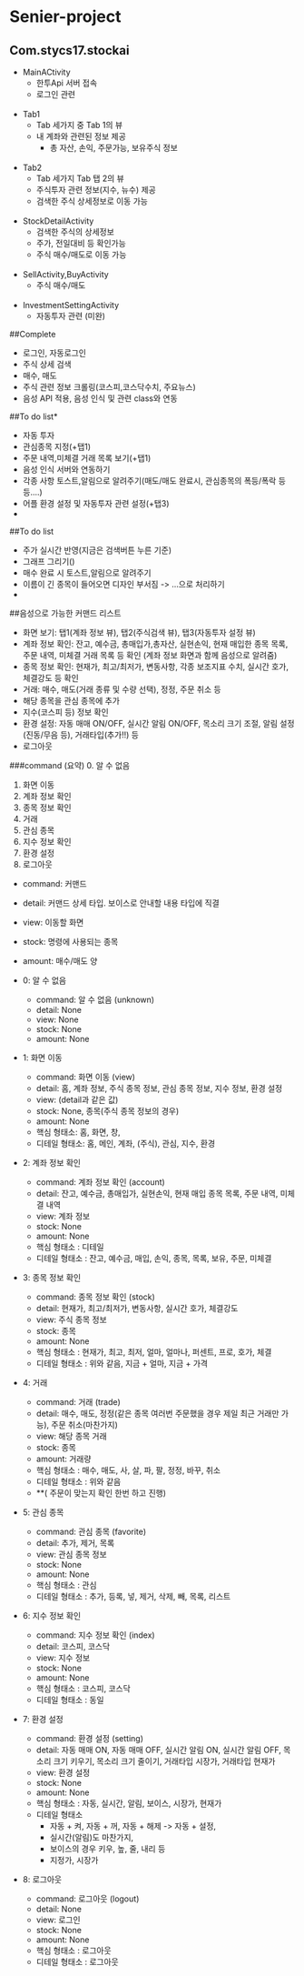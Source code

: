 # Senier-project

## Com.stycs17.stockai
+ MainACtivity
  + 한투Api 서버 접속
  + 로그인 관련
    <br/><br/>
+ Tab1
  + Tab 세가지 중 Tab 1의 뷰
  + 내 계좌와 관련된 정보 제공
    + 총 자산, 손익, 주문가능, 보유주식 정보
      <br/><br/>
+ Tab2
  + Tab 세가지 Tab 탭 2의 뷰
  + 주식투자 관련 정보(지수, 뉴수) 제공
  + 검색한 주식 상세정보로 이동 가능
    <br/><br/>
+ StockDetailActivity
  + 검색한 주식의 상세정보
  + 주가, 전일대비 등 확인가능
  + 주식 매수/매도로 이동 가능
    <br/><br/>
+ SellActivity,BuyActivity
  + 주식 매수/매도
    <br/><br/>
+ InvestmentSettingActivity
  + 자동투자 관련 (미완)


##Complete
+ 로그인, 자동로그인
+ 주식 상세 검색
+ 매수, 매도
+ 주식 관련 정보 크롤링(코스피,코스닥수치, 주요뉴스)
+ 음성 API 적용, 음성 인식 및 관련 class와 연동

##To do list*
+ 자동 투자
+ 관심종목 지정(+탭1)
+ 주문 내역,미체결 거래 목록 보기(+탭1)
+ 음성 인식 서버와 연동하기
+ 각종 사항 토스트,알림으로 알려주기(매도/매도 완료시, 관심종목의 폭등/폭락 등등....)
+ 어플 환경 설정 및 자동투자 관련 설정(+탭3)
+

##To do list
+ 주가 실시간 반영(지금은 검색버튼 누른 기준)
+ 그래프 그리기()
+ 매수 완료 시 토스트,알림으로 알려주기
+ 이름이 긴 종목이 들어오면 디자인 부서짐 -> ...으로 처리하기
+

##음성으로 가능한 커맨드 리스트

+ 화면 보기: 탭1(계좌 정보 뷰), 탭2(주식검색 뷰), 탭3(자동투자 설정 뷰)
+ 계좌 정보 확인: 잔고, 예수금, 총매입가,총자산, 실현손익, 현재 매입한 종목 목록, 주문 내역, 미체결 거래 목록 등 확인 (계좌 정보 화면과 함께 음성으로 알려줌)
+ 종목 정보 확인: 현재가, 최고/최저가, 변동사항, 각종 보조지표 수치, 실시간 호가, 체결강도 등 확인
+ 거래: 매수, 매도(거래 종류 및 수량 선택), 정정, 주문 취소 등
+ 해당 종목을 관심 종목에 추가
+ 지수(코스피 등) 정보 확인
+ 환경 설정: 자동 매매 ON/OFF, 실시간 알림 ON/OFF, 목소리 크기 조절, 알림 설정(진동/무음 등), 거래타입(추가!!) 등
+ 로그아웃

###command
(요약)
0. 알 수 없음
1. 화면 이동
2. 계좌 정보 확인
3. 종목 정보 확인
4. 거래
5. 관심 종목
6. 지수 정보 확인
7. 환경 설정
8. 로그아웃

+ command: 커맨드
+ detail: 커맨드 상세 타입. 보이스로 안내할 내용 타입에 직결
+ view: 이동할 화면
+ stock: 명령에 사용되는 종목
+ amount: 매수/매도 양


+ 0: 알 수 없음
  + command: 알 수 없음 (unknown)
  + detail: None
  + view: None
  + stock: None
  + amount: None


+ 1: 화면 이동
  + command: 화면 이동 (view)
  + detail: 홈, 계좌 정보, 주식 종목 정보, 관심 종목 정보, 지수 정보, 환경 설정
  + view: (detail과 같은 값)
  + stock: None, 종목(주식 종목 정보의 경우)
  + amount: None
  + 핵심 형태소: 홈, 화면, 창,
  + 디테일 형태소: 홈, 메인, 계좌, (주식), 관심, 지수, 환경


+ 2: 계좌 정보 확인
  + command: 계좌 정보 확인 (account)
  + detail: 잔고, 예수금, 총매입가, 실현손익, 현재 매입 종목 목록, 주문 내역, 미체결 내역
  + view: 계좌 정보
  + stock: None
  + amount: None
  + 핵심 형태소 : 디테일
  + 디테일 형태소 : 잔고, 예수금, 매입, 손익, 종목, 목록, 보유, 주문, 미체결


+ 3: 종목 정보 확인
  + command: 종목 정보 확인 (stock)
  + detail: 현재가, 최고/최저가, 변동사항, 실시간 호가, 체결강도
  + view: 주식 종목 정보
  + stock: 종목
  + amount: None
  + 핵심 형태소 : 현재가, 최고, 최저, 얼마, 얼마나, 퍼센트, 프로, 호가, 체결
  + 디테일 형태소 : 위와 같음, 지금 + 얼마, 지금 + 가격


+ 4: 거래
  + command: 거래 (trade)
  + detail: 매수, 매도, 정정(같은 종목 여러번 주문했을 경우 제일 최근 거래만 가능), 주문 취소(마찬가지)
  + view: 해당 종목 거래
  + stock: 종목
  + amount: 거래량
  + 핵심 형태소 : 매수, 매도, 사, 살, 파, 팔, 정정, 바꾸, 취소
  + 디테일 형태소 : 위와 같음
  + **( 주문이 맞는지 확인 한번 하고 진행)


+ 5: 관심 종목
  + command: 관심 종목 (favorite)
  + detail: 추가, 제거, 목록
  + view: 관심 종목 정보
  + stock: None
  + amount: None
  + 핵심 형태소 : 관심
  + 디테일 형태소 : 추가, 등록, 넣, 제거, 삭제, 빼, 목록, 리스트


+ 6: 지수 정보 확인
  + command: 지수 정보 확인 (index)
  + detail: 코스피, 코스닥
  + view: 지수 정보
  + stock: None
  + amount: None
  + 핵심 형태소 : 코스피, 코스닥
  + 디테일 형태소 : 동일


+ 7: 환경 설정
  + command: 환경 설정 (setting)
  + detail: 자동 매매 ON, 자동 매매 OFF, 실시간 알림 ON, 실시간 알림 OFF, 목소리 크기 키우기, 목소리 크기 줄이기, 거래타입 시장가, 거래타입 현재가
  + view: 환경 설정
  + stock: None
  + amount: None
  + 핵심 형태소 : 자동, 실시간, 알림, 보이스, 시장가, 현재가
  + 디테일 형태소
    + 자동 + 켜, 자동 + 꺼, 자동 + 해제 -> 자동 + 설정,
    + 실시간(알림)도 마찬가지,
    + 보이스의 경우 키우, 높, 줄, 내리 등
    + 지정가, 시장가


+ 8: 로그아웃
  + command: 로그아웃 (logout)
  + detail: None
  + view: 로그인
  + stock: None
  + amount: None
  + 핵심 형태소 : 로그아웃
  + 디테일 형태소 : 로그아웃




